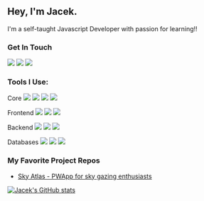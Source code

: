 ## Hey, I'm Jacek. 
I'm a self-taught Javascript Developer with passion for learning!!

### Get In Touch
<a href="mailto:jacekwalasik89@gmail.com"><img src="https://img.shields.io/badge/Gmail-D14836?style=for-the-badge&logo=gmail&logoColor=white"></a>
<a href="https://www.linkedin.com/in/jacek-walasik-4453a2141/"><img src="https://img.shields.io/badge/LinkedIn-0077B5?style=for-the-badge&logo=linkedin&logoColor=white"></a>
<a href="https://jwalasik.netlify.app/"><img src="https://img.shields.io/badge/portfolio-0A0A0A?style=for-the-badge&logo=dev.to&logoColor=white"></a> 


### Tools I Use:
Core
<img src="https://img.shields.io/badge/JavaScript-F7DF1E?style=for-the-badge&logo=javascript&logoColor=black"> <img src="https://img.shields.io/badge/TypeScript-007ACC?style=for-the-badge&logo=typescript&logoColor=white"> <img src="https://img.shields.io/badge/Github-1A1E22?style=for-the-badge&logo=github&logoColor=white"> <img src="https://img.shields.io/badge/Jest-916F79?style=for-the-badge&logo=jest&logoColor=white"> 

Frontend
<img src="https://img.shields.io/badge/React-20232A?style=for-the-badge&logo=react&logoColor=61DAFB"> <img src="https://img.shields.io/badge/Redux-593D88?style=for-the-badge&logo=redux&logoColor=white"> <img src="https://img.shields.io/badge/styled_components-000000?style=for-the-badge&logo=styledcomponents&logoColor=orange"> 

Backend
<img src="https://img.shields.io/badge/Node.js-43853D?style=for-the-badge&logo=node.js&logoColor=white"> <img src="https://img.shields.io/badge/express-F2F2F2?style=for-the-badge&logo=express&logoColor=black"> <img src="https://img.shields.io/badge/Next.js-1C252A?style=for-the-badge&logo=next.js&logoColor=white"> 

Databases
<img src="https://img.shields.io/badge/PostgreSQL-316192?style=for-the-badge&logo=postgresql&logoColor=white"> <img src="https://img.shields.io/badge/MongoDB-f8f1e9?style=for-the-badge&logo=mongodb&logoColor=green"> <img src="https://img.shields.io/badge/Firebase-0396DE?style=for-the-badge&logo=firebase&logoColor=orange">

### My Favorite Project Repos
* <a href="https://github.com/elPaleniozord/skyAtlas">Sky Atlas - PWApp for sky gazing enthusiasts

![Jacek's GitHub stats](https://github-readme-stats.vercel.app/api?username=elpaleniozord&show_icons=true&theme=dark)
